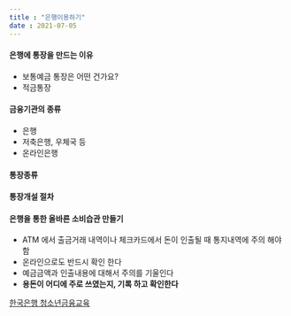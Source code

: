 ```yaml
---
title : "은행이용하기"
date : 2021-07-05
---
```

#### 은행에 통장을 만드는 이유
* 보통예금 통장은 어떤 건가요?
* 적금통장
#### 금융기관의 종류
* 은행
* 저축은행, 우체국 등
* 온라인은행
#### 통장종류

#### 통장개설 절차

#### 은행을 통한 올바른 소비습관 만들기
* ATM 에서 출금거래 내역이나 체크카드에서 돈이 인출될 때 통지내역에 주의 해야 함    
* 온라인으로도 반드시 확인 한다   
* 예금금액과 인출내용에 대해서 주의를 기울인다   
* **용돈이 어디에 주로 쓰였는지, 기록 하고 확인한다**  
  
[한국은행 청소년금융교육](http://www.bok.or.kr/portal/main/contents.do?menuNo=201040)
